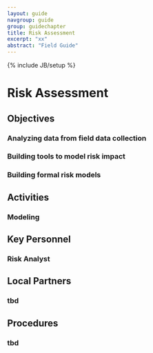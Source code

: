 ```yaml
---
layout: guide
navgroup: guide
group: guidechapter
title: Risk Assessment
excerpt: "xx"
abstract: "Field Guide"
---
```

{% include JB/setup %}

# Risk Assessment

## Objectives

### Analyzing data from field data collection
### Building tools to model risk impact
### Building formal risk models

## Activities

### Modeling

## Key Personnel

### Risk Analyst

## Local Partners

### tbd

## Procedures

### tbd




